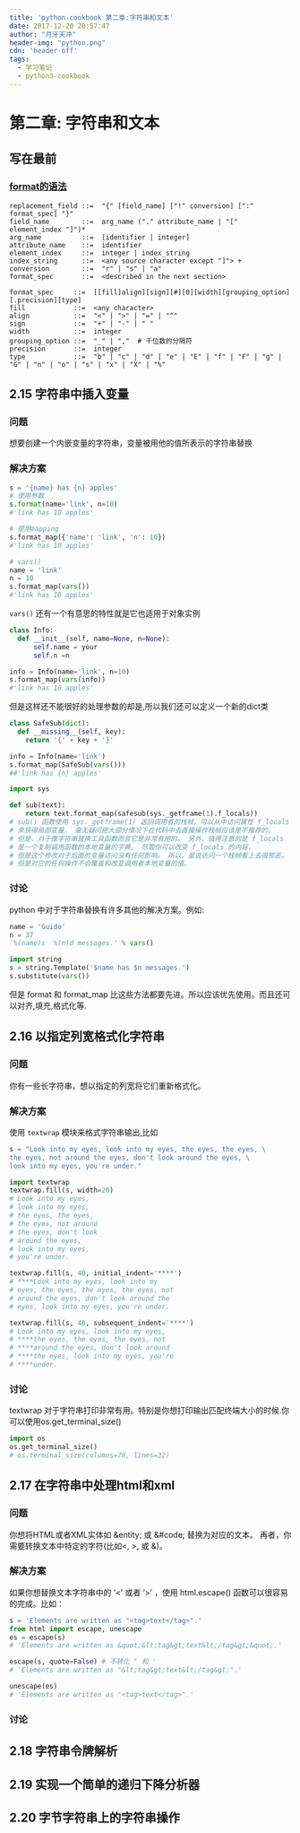 ```yaml
---
title: 'python-cookbook 第二章:字符串和文本'
date: 2017-12-20 20:57:47
author: "月牙天冲"
header-img: "python.png"
cdn: 'header-off'
tags:
  - 学习笔记
  - python3-cookbook
---
```




# 第二章: 字符串和文本

## 写在最前

  ### [format的语法](https://docs.python.org/3/library/string.html#format-string-syntax)

  ```
  replacement_field ::=  "{" [field_name] ["!" conversion] [":" format_spec] "}"
  field_name        ::=  arg_name ("." attribute_name | "[" element_index "]")*
  arg_name          ::=  [identifier | integer]
  attribute_name    ::=  identifier
  element_index     ::=  integer | index_string
  index_string      ::=  <any source character except "]"> +
  conversion        ::=  "r" | "s" | "a"
  format_spec       ::=  <described in the next section>

  format_spec     ::=  [[fill]align][sign][#][0][width][grouping_option][.precision][type]
  fill            ::=  <any character>
  align           ::=  "<" | ">" | "=" | "^"
  sign            ::=  "+" | "-" | " "
  width           ::=  integer
  grouping_option ::=  "_" | ","  # 千位数的分隔符
  precision       ::=  integer
  type            ::=  "b" | "c" | "d" | "e" | "E" | "f" | "F" | "g" | "G" | "n" | "o" | "s" | "x" | "X" | "%"
  ```

## 2.15 字符串中插入变量

### 问题


  想要创建一个内嵌变量的字符串，变量被用他的值所表示的字符串替换


### 解决方案
```python
s = '{name} has {n} apples'
# 使用参数
s.format(name='link', n=10)
#'link has 10 apples'

# 使用mapping
s.format_map({'name': 'link', 'n': 10})
#'link has 10 apples'

# vars()
name = 'link'
n = 10
s.format_map(vars())
#'link has 10 apples'
```


`vars()` 还有一个有意思的特性就是它也适用于对象实例

```python
class Info:
  def __init__(self, name=None, n=None):
      self.name = your
      self.n =n

info = Info(name='link', n=10)
s.format_map(vars(info))
#'link has 10 apples'
```

但是这样还不能很好的处理参数的却是,所以我们还可以定义一个新的dict类
```python
class SafeSub(dict):
  def __missing__(self, key):
    return '{' + key + '}'

info = Info(name='link')
s.format_map(SafeSub(vars()))
##'link has {n} apples'

import sys

def sub(text):
    return text.format_map(safesub(sys._getframe(1).f_locals))
# sub() 函数使用 sys._getframe(1) 返回调用者的栈帧。可以从中访问属性 f_locals
# 来获得局部变量。 毫无疑问绝大部分情况下在代码中去直接操作栈帧应该是不推荐的。
# 但是，对于像字符串替换工具函数而言它是非常有用的。 另外，值得注意的是 f_locals
# 是一个复制调用函数的本地变量的字典。 尽管你可以改变 f_locals 的内容，
# 但是这个修改对于后面的变量访问没有任何影响。 所以，虽说访问一个栈帧看上去很邪恶，
# 但是对它的任何操作不会覆盖和改变调用者本地变量的值。
```


### 讨论

python 中对于字符串替换有许多其他的解决方案。例如:
```python
name = 'Guido'
n = 37
'%(name)s  %(n)d messages.' % vars()

import string
s = string.Template('$name has $n messages.')
s.substitute(vars())
```

但是 format 和 format_map 比这些方法都要先进。所以应该优先使用。而且还可以对齐,填充,格式化等.

## 2.16 以指定列宽格式化字符串

### 问题

   你有一些长字符串，想以指定的列宽将它们重新格式化。

### 解决方案

使用 `textwrap` 模块来格式字符串输出,比如
```python
s = "Look into my eyes, look into my eyes, the eyes, the eyes, \
the eyes, not around the eyes, don't look around the eyes, \
look into my eyes, you're under."

import textwrap
textwrap.fill(s, width=20)
# Look into my eyes,
# look into my eyes,
# the eyes, the eyes,
# the eyes, not around
# the eyes, don't look
# around the eyes,
# look into my eyes,
# you're under.

textwrap.fill(s, 40, initial_indent='****')
# ****Look into my eyes, look into my
# eyes, the eyes, the eyes, the eyes, not
# around the eyes, don't look around the
# eyes, look into my eyes, you're under.

textwrap.fill(s, 40, subsequent_indent='****')
# Look into my eyes, look into my eyes,
# ****the eyes, the eyes, the eyes, not
# ****around the eyes, don't look around
# ****the eyes, look into my eyes, you're
# ****under.
```

### 讨论

 textwrap 对于字符串打印非常有用。特别是你想打印输出匹配终端大小的时候.你可以使用os.get_terminal_size()
 ```python
 import os
 os.get_terminal_size()
 # os.terminal_size(columns=76, lines=32)
 ```

## 2.17 在字符串中处理html和xml

### 问题

你想将HTML或者XML实体如 &entity; 或 &#code; 替换为对应的文本。 再者，你需要转换文本中特定的字符(比如<, >, 或 &)。

### 解决方案

如果你想替换文本字符串中的 ‘<’ 或者 ‘>’ ，使用 html.escape() 函数可以很容易的完成。比如：
```python
s = 'Elements are written as "<tag>text</tag>".'
from html import escape, unescape
es = escape(s)
# 'Elements are written as &quot;&lt;tag&gt;text&lt;/tag&gt;&quot;.'

escape(s, quote=False) # 不转化 " 和 '
# 'Elements are written as "&lt;tag&gt;text&lt;/tag&gt;".'

unescape(es)
# 'Elements are written as "<tag>text</tag>".'
```

### 讨论

## 2.18 字符串令牌解析



## 2.19 实现一个简单的递归下降分析器
## 2.20 字节字符串上的字符串操作
